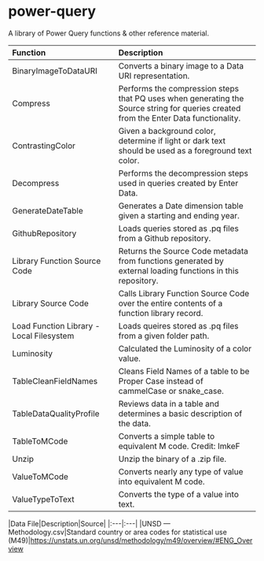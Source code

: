 # power-query

A library of Power Query functions & other reference material.

|Function|Description|
|:---|:---|
|BinaryImageToDataURI|Converts a binary image to a Data URI representation.|
|Compress|Performs the compression steps that PQ uses when generating the Source string for queries created from the Enter Data functionality.|
|ContrastingColor|Given a background color, determine if light or dark text should be used as a foreground text color.|
|Decompress|Performs the decompression steps used in queries created by Enter Data.|
|GenerateDateTable|Generates a Date dimension table given a starting and ending year.|
|GithubRepository|Loads queries stored as .pq files from a Github repository.|
|Library Function Source Code|Returns the Source Code metadata from functions generated by external loading functions in this repository.|
|Library Source Code|Calls Library Function Source Code over the entire contents of a function library record.|
|Load Function Library - Local Filesystem|Loads queires stored as .pq files from a given folder path.|
|Luminosity|Calculated the Luminosity of a color value.|
|TableCleanFieldNames|Cleans Field Names of a table to be Proper Case instead of cammelCase or snake_case.|
|TableDataQualityProfile|Reviews data in a table and determines a basic description of the data.|
|TableToMCode|Converts a simple table to equivalent M code. Credit: ImkeF|
|Unzip|Unzip the binary of a .zip file.|
|ValueToMCode|Converts nearly any type of value into equivalent M code.|
|ValueTypeToText|Converts the type of a value into text.|

|Data File|Description|Source|
|:---|:---|
|UNSD — Methodology.csv|Standard country or area codes for statistical use (M49)|https://unstats.un.org/unsd/methodology/m49/overview/#ENG_Overview
